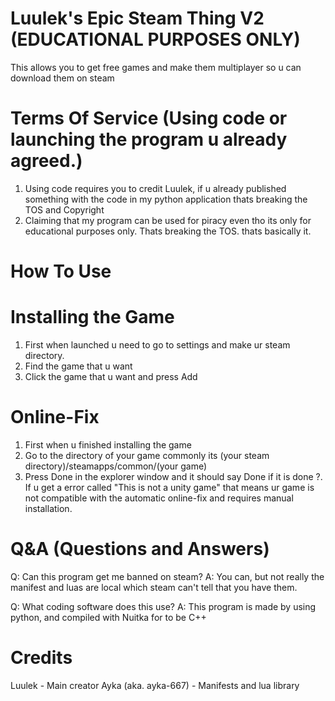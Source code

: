 # Luulek's Epic Steam Thing V2 (EDUCATIONAL PURPOSES ONLY)
This allows you to get free games and make them multiplayer so u can download them on steam

# Terms Of Service (Using code or launching the program u already agreed.)
1. Using code requires you to credit Luulek, if u already published something with the code in my python application thats breaking the TOS and Copyright
2. Claiming that my program can be used for piracy even tho its only for educational purposes only. Thats breaking the TOS.
thats basically it.

# How To Use

# Installing the Game
1. First when launched u need to go to settings and make ur steam directory.
2. Find the game that u want
3. Click the game that u want and press Add

# Online-Fix
1. First when u finished installing the game
2. Go to the directory of your game commonly its (your steam directory)/steamapps/common/(your game)
3. Press Done in the explorer window and it should say Done if it is done
?. If u get a error called "This is not a unity game" that means ur game is not compatible with the automatic online-fix and requires manual installation.

# Q&A (Questions and Answers)

Q: Can this program get me banned on steam?
A: You can, but not really the manifest and luas are local which steam can't tell that you have them.

Q: What coding software does this use?
A: This program is made by using python, and compiled with Nuitka for to be C++

# Credits
Luulek - Main creator
Ayka (aka. ayka-667) - Manifests and lua library





